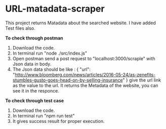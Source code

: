 # URL-matadata-scraper
This project returns Matadata about the searched website.
I have added Test files also.

**To check through postman**  
1. Download the code.
2. In terminal run "node ./src/index.js"
3. Open postman send a post request to "localhost:3000/scraple" with Json data in body.
4. The Json data should be like : 
{
  "url": "http://www.bloomberg.com/news/articles/2016-05-24/as-zenefits-stumbles-gusto-goes-head-on-by-selling-insurance"
}
give the url link as the value to the url.
It returns the Metadata of the website, you can see it in the responce.

**To check through test case**
1. Download the code.
2. In terminal run "npm run test"
3. It gives success result for proper execution.
